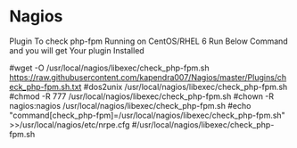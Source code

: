 # Nagios
Plugin To check php-fpm Running on CentOS/RHEL 6
Run Below Command and you will get Your plugin Installed

#wget -O /usr/local/nagios/libexec/check_php-fpm.sh https://raw.githubusercontent.com/kapendra007/Nagios/master/Plugins/check_php-fpm.sh.txt
#dos2unix /usr/local/nagios/libexec/check_php-fpm.sh
#chmod -R 777 /usr/local/nagios/libexec/check_php-fpm.sh
#chown -R nagios:nagios /usr/local/nagios/libexec/check_php-fpm.sh
#echo "command[check_php-fpm]=/usr/local/nagios/libexec/check_php-fpm.sh" >>/usr/local/nagios/etc/nrpe.cfg
#/usr/local/nagios/libexec/check_php-fpm.sh